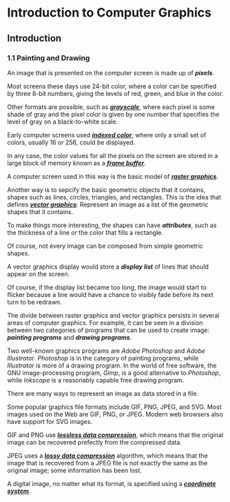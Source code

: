 # Introduction to Computer Graphics

## Introduction

### 1.1 Painting and Drawing

An image that is presented on the computer screen is made up of ***pixels***.

Most screens these days use 24-bit color, where a color can be specified by three 8-bit numbers,
giving the levels of red, green, and blue in the color.

Other formats are possible, such as ***[grayscale][0]***,
where each pixel is some shade of gray and the pixel color is given by one number that specifies
the level of gray on a black-to-white scale.

Early computer screens used ***[indexed color][1]***,
where only a small set of colors, usually 16 or 256, could be displayed.

In any case, the color values for all the pixels on the screen are stored in a large block of
memory known as a ***[frame buffer][2]***.

A computer screen used in this way is the basic model of ***[raster graphics][3]***.

Another way is to sepcify the basic geometric objects that it contains, shapes such as lines,
circles, triangles, and rectangles. This is the idea that defines ***[vector graphics][4]***:
Represent an image as a list of the geometric shapes that it contains.

To make things more interesting, the shapes can have ***attributes***, such as the thickness of a
line or the color that fills a rectangle.

Of course, not every image can be composed from simple geometric shapes.

A vector graphics display would store a ***display list*** of lines that should appear on the
screen.

Of course, if the display list became too long, the image would start to flicker because a line
would have a chance to visibly fade before its next turn to be redrawn.

The divide between raster graphics and vector graphics persists in several areas of computer
graphics. For example, it can be seen in a division between two categories of programs that can be
used to create image: ***painting programs*** and ***drawing programs***.

Two well-known graphics programs are *Adobe Photoshop* and *Adobe Illustrator*. *Photoshop* is in
the category of painting programs, while *Illustrator* is more of a drawing program. In the world
of free software, the GNU image-processing program, *Gimp*, is a good alternative to *Photoshop*,
while *Inkscape* is a reasonably capable free drawing program.

There are many ways to represent an image as data stored in a file.

Some popular graphics file formats include GIF, PNG, JPEG, and SVG. Most images used on the Web are
GIF, PNG, or JPEG. Modern web browsers also have support for SVG images.

GIF and PNG use ***[lossless data compression][5]***, which means that the original image can be
recovered prefectly from the compressed data.

JPEG uses a ***[lossy data compression][6]*** algorithm, which means that the image that is
recovered from a JPEG file is not exactly the same as the original image; some information has been
lost.

A digital image, no matter what its format, is specified using a ***[coordinate system][7]***.

<!-- Links -->
[0]: https://en.wikipedia.org/wiki/Grayscale
[1]: https://en.wikipedia.org/wiki/Indexed_color
[2]: https://en.wikipedia.org/wiki/Framebuffer
[3]: https://en.wikipedia.org/wiki/Raster_graphics
[4]: https://en.wikipedia.org/wiki/Vector_graphics
[5]: https://en.wikipedia.org/wiki/Lossless_compression
[6]: https://en.wikipedia.org/wiki/Lossy_compression
[7]: https://en.wikipedia.org/wiki/Coordinate_system
